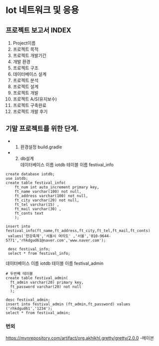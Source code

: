 # Iot 네트워크 및 응용  

## 프로젝트 보고서 INDEX  
  1. Project이름
  2. 프로젝트 목적
  3. 프로젝트 개발기간
  4. 개발 환경
  5. 프로젝트 구조
  6. 데이터베이스 설계
  7. 프로젝트 분석
  8. 프로젝트 설계  
  9. 프로젝트 개발  
  10. 프로젝트 A/S(유지보수)
  11. 프로젝트 구축완료
  12. 프로젝트 개발 후기  
  

## 기말 프로젝트를 위한 단계.

* 1. 환경설정
  build.gradle  
  
* 2. db설계  
  데이터베이스 이름 iotdb
  테이블 이름 festival_info 
~~~~~~
create database iotdb;
use iotdb;
create table festival_info(
	ft_num int auto_increment primary key,
    ft_name varchar(100) not null,
    ft_address varchar(100) not null,
    ft_city varchar(20) not null,
    ft_tel varchar(15) ,
    ft_mail varchar(30) ,
    ft_conts text
    );

insert into festival_info(ft_name,ft_address,ft_city,ft_tel,ft_mail,ft_conts)
 values('한강축제','서울시 여의도' ,'서울','010-9644-5771','rhkdgud61@naver.com','www.naver.com');
 
 desc festival_info;
 select * from festival_info;

~~~~~~  

  데이터베이스 이름 iotdb
  테이블 이름 festival_admin
  ~~~~~~
  # 두번째 테이블
create table festival_admin(
	ft_admin varchar(20) primary key,
    ft_password varchar(20) not null
    );

desc festival_admin;
insert into festival_admin (ft_admin,ft_password) values ('rhkdgud61','1234');
select * from festival_admin;
  ~~~~~~
  
  ### 번외  
  https://mvnrepository.com/artifact/org.akhikhl.gretty/gretty/2.0.0 -메이븐
